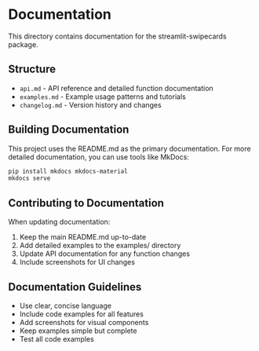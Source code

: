 # Documentation

This directory contains documentation for the streamlit-swipecards package.

## Structure

- `api.md` - API reference and detailed function documentation
- `examples.md` - Example usage patterns and tutorials
- `changelog.md` - Version history and changes

## Building Documentation

This project uses the README.md as the primary documentation. For more detailed documentation, you can use tools like MkDocs:

```bash
pip install mkdocs mkdocs-material
mkdocs serve
```

## Contributing to Documentation

When updating documentation:
1. Keep the main README.md up-to-date
2. Add detailed examples to the examples/ directory
3. Update API documentation for any function changes
4. Include screenshots for UI changes

## Documentation Guidelines

- Use clear, concise language
- Include code examples for all features
- Add screenshots for visual components
- Keep examples simple but complete
- Test all code examples